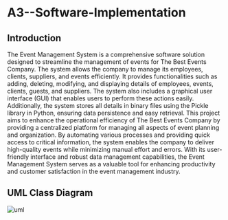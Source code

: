 # A3--Software-Implementation

## Introduction
The Event Management System is a comprehensive software solution designed to streamline the management of events for The Best Events Company. The system allows the company to manage its employees, clients, suppliers, and events efficiently. It provides functionalities such as adding, deleting, modifying, and displaying details of employees, events, clients, guests, and suppliers. The system also includes a graphical user interface (GUI) that enables users to perform these actions easily. Additionally, the system stores all details in binary files using the Pickle library in Python, ensuring data persistence and easy retrieval.
This project aims to enhance the operational efficiency of The Best Events Company by providing a centralized platform for managing all aspects of event planning and organization. By automating various processes and providing quick access to critical information, the system enables the company to deliver high-quality events while minimizing manual effort and errors. With its user-friendly interface and robust data management capabilities, the Event Management System serves as a valuable tool for enhancing productivity and customer satisfaction in the event management industry.

## UML Class Diagram
![uml](https://github.com/manaralrr/A3--Software-Implementation/assets/160352954/10d6faec-5a0b-4e00-9a46-01b5953c11ee)
